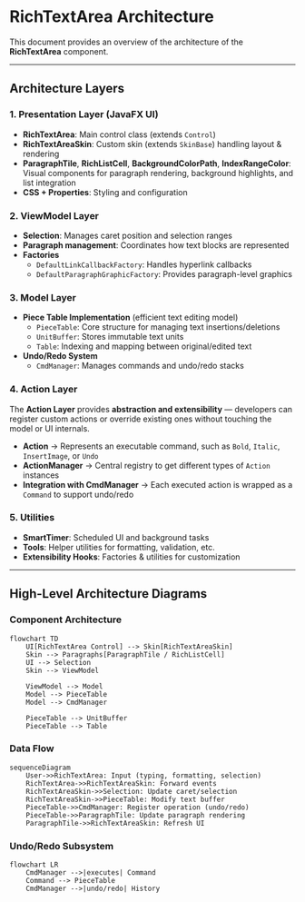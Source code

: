# RichTextArea Architecture

This document provides an overview of the architecture of the **RichTextArea** component.

---

## Architecture Layers

### 1. Presentation Layer (JavaFX UI)
- **RichTextArea**: Main control class (extends `Control`)
- **RichTextAreaSkin**: Custom skin (extends `SkinBase`) handling layout & rendering
- **ParagraphTile**, **RichListCell**, **BackgroundColorPath**, **IndexRangeColor**: Visual components for paragraph rendering, background highlights, and list integration
- **CSS + Properties**: Styling and configuration

### 2. ViewModel Layer
- **Selection**: Manages caret position and selection ranges
- **Paragraph management**: Coordinates how text blocks are represented
- **Factories**  
  - `DefaultLinkCallbackFactory`: Handles hyperlink callbacks  
  - `DefaultParagraphGraphicFactory`: Provides paragraph-level graphics

### 3. Model Layer
- **Piece Table Implementation** (efficient text editing model)  
  - `PieceTable`: Core structure for managing text insertions/deletions  
  - `UnitBuffer`: Stores immutable text units  
  - `Table`: Indexing and mapping between original/edited text
- **Undo/Redo System**  
  - `CmdManager`: Manages commands and undo/redo stacks  

### 4. Action Layer
The **Action Layer** provides **abstraction and extensibility** — developers can register custom actions or override existing ones without touching the model or UI internals.

- **Action** → Represents an executable command, such as `Bold`, `Italic`, `InsertImage`, or `Undo`
- **ActionManager** → Central registry to get different types of `Action` instances
- **Integration with CmdManager** → Each executed action is wrapped as a `Command` to support undo/redo

### 5. Utilities
- **SmartTimer**: Scheduled UI and background tasks
- **Tools**: Helper utilities for formatting, validation, etc.
- **Extensibility Hooks**: Factories & utilities for customization

---

## High-Level Architecture Diagrams

### Component Architecture
```mermaid
flowchart TD
    UI[RichTextArea Control] --> Skin[RichTextAreaSkin]
    Skin --> Paragraphs[ParagraphTile / RichListCell]
    UI --> Selection
    Skin --> ViewModel

    ViewModel --> Model
    Model --> PieceTable
    Model --> CmdManager

    PieceTable --> UnitBuffer
    PieceTable --> Table
```

### Data Flow
```mermaid
sequenceDiagram
    User->>RichTextArea: Input (typing, formatting, selection)
    RichTextArea->>RichTextAreaSkin: Forward events
    RichTextAreaSkin->>Selection: Update caret/selection
    RichTextAreaSkin->>PieceTable: Modify text buffer
    PieceTable->>CmdManager: Register operation (undo/redo)
    PieceTable->>ParagraphTile: Update paragraph rendering
    ParagraphTile->>RichTextAreaSkin: Refresh UI
```

### Undo/Redo Subsystem
```mermaid
flowchart LR
    CmdManager -->|executes| Command
    Command --> PieceTable
    CmdManager -->|undo/redo| History
```
